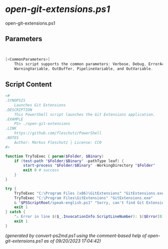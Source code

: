 *open-git-extensions.ps1*
================

open-git-extensions.ps1 


Parameters
----------
```powershell


[<CommonParameters>]
    This script supports the common parameters: Verbose, Debug, ErrorAction, ErrorVariable, WarningAction, 
    WarningVariable, OutBuffer, PipelineVariable, and OutVariable.
```

Script Content
--------------
```powershell
<#
.SYNOPSIS
	Launches Git Extensions 
.DESCRIPTION
	This PowerShell script launches the Git Extensions application.
.EXAMPLE
	PS> ./open-git-extensions
.LINK
	https://github.com/fleschutz/PowerShell
.NOTES
	Author: Markus Fleschutz | License: CC0
#>

function TryToExec { param($Folder, $Binary)
	if (test-path "$Folder/$Binary" -pathType leaf) {
		start-process "$Folder/$Binary" -WorkingDirectory "$Folder"
		exit 0 # success
	}
}

try {
	TryToExec "C:\Program Files (x86)\GitExtensions" "GitExtensions.exe"
	TryToExec "C:\Program Files\GitExtensions" "GitExtensions.exe"
	& "$PSScriptRoot/speak-english.ps1" "Sorry, can't find Git Extensions."
	exit 1
} catch {
	"⚠️ Error in line $($_.InvocationInfo.ScriptLineNumber): $($Error[0])"
	exit 1
}
```

*(generated by convert-ps2md.ps1 using the comment-based help of open-git-extensions.ps1 as of 09/20/2023 17:04:42)*
